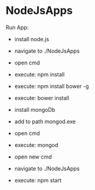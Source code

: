 # NodeJsApps

Run App:

- install node.js
- navigate to ./NodeJsApps
- open cmd
- execute: npm install 
- execute: npm install bower -g 
- execute: bower install

- install mongoDb
- add to path mongod.exe
- open cmd
- execute: mongod
- open new cmd
- navigate to ./NodeJsApps
- execute: npm start